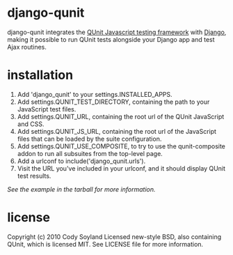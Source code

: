 django-qunit
============

django-qunit integrates the [QUnit Javascript testing framework][1] with
[Django][2], making it possible to run QUnit tests alongside your Django
app and test Ajax routines.

  [1]: http://docs.jquery.com/QUnit
  [2]: http://www.djangoproject.com/

installation
============

 1. Add 'django_qunit' to your settings.INSTALLED_APPS.
 2. Add settings.QUNIT_TEST_DIRECTORY, containing the path to your JavaScript test files.
 3. Add settings.QUNIT_URL, containing the root url of the QUnit JavaScript and CSS.
 4. Add settings.QUNIT_JS_URL, containing the root url of the JavaScript files that can be loaded by the suite configuration.
 5. Add settings.QUNIT_USE_COMPOSITE, to try to use the qunit-composite addon to run all subsuites from the top-level page.
 6. Add a urlconf to include('django_qunit.urls').
 7. Visit the URL you've included in your urlconf, and it should display QUnit test results.

*See the example in the tarball for more information.*

license
=======

Copyright (c) 2010 Cody Soyland
Licensed new-style BSD, also containing QUnit, which is licensed MIT. See LICENSE file for more information.
